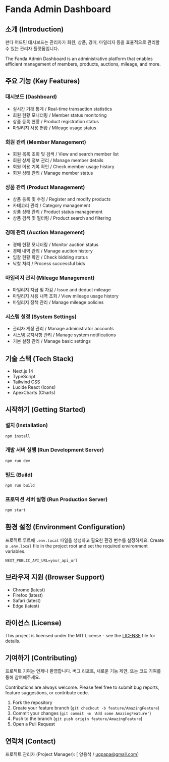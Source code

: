 # Fanda Admin Dashboard

## 소개 (Introduction)
판다 어드민 대시보드는 관리자가 회원, 상품, 경매, 마일리지 등을 효율적으로 관리할 수 있는 관리자 플랫폼입니다.

The Fanda Admin Dashboard is an administrative platform that enables efficient management of members, products, auctions, mileage, and more.

## 주요 기능 (Key Features)

### 대시보드 (Dashboard)
- 실시간 거래 통계 / Real-time transaction statistics
- 회원 현황 모니터링 / Member status monitoring
- 상품 등록 현황 / Product registration status
- 마일리지 사용 현황 / Mileage usage status

### 회원 관리 (Member Management)
- 회원 목록 조회 및 검색 / View and search member list
- 회원 상세 정보 관리 / Manage member details
- 회원 이용 기록 확인 / Check member usage history
- 회원 상태 관리 / Manage member status

### 상품 관리 (Product Management)
- 상품 등록 및 수정 / Register and modify products
- 카테고리 관리 / Category management
- 상품 상태 관리 / Product status management
- 상품 검색 및 필터링 / Product search and filtering

### 경매 관리 (Auction Management)
- 경매 현황 모니터링 / Monitor auction status
- 경매 내역 관리 / Manage auction history
- 입찰 현황 확인 / Check bidding status
- 낙찰 처리 / Process successful bids

### 마일리지 관리 (Mileage Management)
- 마일리지 지급 및 차감 / Issue and deduct mileage
- 마일리지 사용 내역 조회 / View mileage usage history
- 마일리지 정책 관리 / Manage mileage policies

### 시스템 설정 (System Settings)
- 관리자 계정 관리 / Manage administrator accounts
- 시스템 공지사항 관리 / Manage system notifications
- 기본 설정 관리 / Manage basic settings

## 기술 스택 (Tech Stack)
- Next.js 14
- TypeScript
- Tailwind CSS
- Lucide React (Icons)
- ApexCharts (Charts)

## 시작하기 (Getting Started)

### 설치 (Installation)
```bash
npm install
```

### 개발 서버 실행 (Run Development Server)
```bash
npm run dev
```

### 빌드 (Build)
```bash
npm run build
```

### 프로덕션 서버 실행 (Run Production Server)
```bash
npm start
```

## 환경 설정 (Environment Configuration)
프로젝트 루트에 `.env.local` 파일을 생성하고 필요한 환경 변수를 설정하세요.
Create a `.env.local` file in the project root and set the required environment variables.

```env
NEXT_PUBLIC_API_URL=your_api_url
```

## 브라우저 지원 (Browser Support)
- Chrome (latest)
- Firefox (latest)
- Safari (latest)
- Edge (latest)

## 라이선스 (License)
This project is licensed under the MIT License - see the [LICENSE](LICENSE) file for details.

## 기여하기 (Contributing)
프로젝트 기여는 언제나 환영합니다. 버그 리포트, 새로운 기능 제안, 또는 코드 기여를 통해 참여해주세요.

Contributions are always welcome. Please feel free to submit bug reports, feature suggestions, or contribute code.

1. Fork the repository
2. Create your feature branch (`git checkout -b feature/AmazingFeature`)
3. Commit your changes (`git commit -m 'Add some AmazingFeature'`)
4. Push to the branch (`git push origin feature/AmazingFeature`)
5. Open a Pull Request

## 연락처 (Contact)
프로젝트 관리자 (Project Manager): [ 양용석 / ugpapa@gmail.com]
